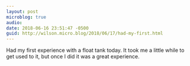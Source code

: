 ```yaml
---
layout: post
microblog: true
audio: 
date: 2018-06-16 23:51:47 -0500
guid: http://wilson.micro.blog/2018/06/17/had-my-first.html
---
```

Had my first experience with a float tank today. It took me a little while to get used to it, but once I did it was a great experience. 
